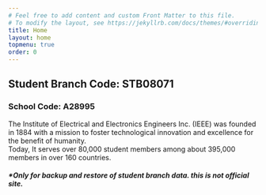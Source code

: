 ```yaml
---
# Feel free to add content and custom Front Matter to this file.
# To modify the layout, see https://jekyllrb.com/docs/themes/#overriding-theme-defaults
title: Home
layout: home
topmenu: true
order: 0
---
```




##  Student Branch Code: STB08071
###  School Code: A28995

The Institute of Electrical and Electronics Engineers Inc. (IEEE) was founded in 1884 with a mission to foster technological innovation and excellence for the benefit of humanity.  
Today, It serves over 80,000 student members among about 395,000 members in over 160 countries.
  
#####   *Only for backup and restore of student branch data. this is not official site.
